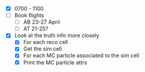 - [x] 0700 - 1100
- [ ] Book flights
  - [ ] AB 23-27 April
  - [ ] AT 21-25?
- [x] Look at the truth info more closely
  - [x] For each reco cell
  - [x] Get the sim cell
  - [x] For each MC particle associated to the sim cell
  - [x] Print the MC particle attrs
